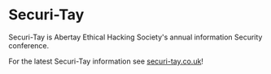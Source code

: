 # Securi-Tay



Securi-Tay is Abertay Ethical Hacking Society's annual information Security conference.

For the latest Securi-Tay information see [securi-tay.co.uk](https://securi-tay.co.uk/)!




